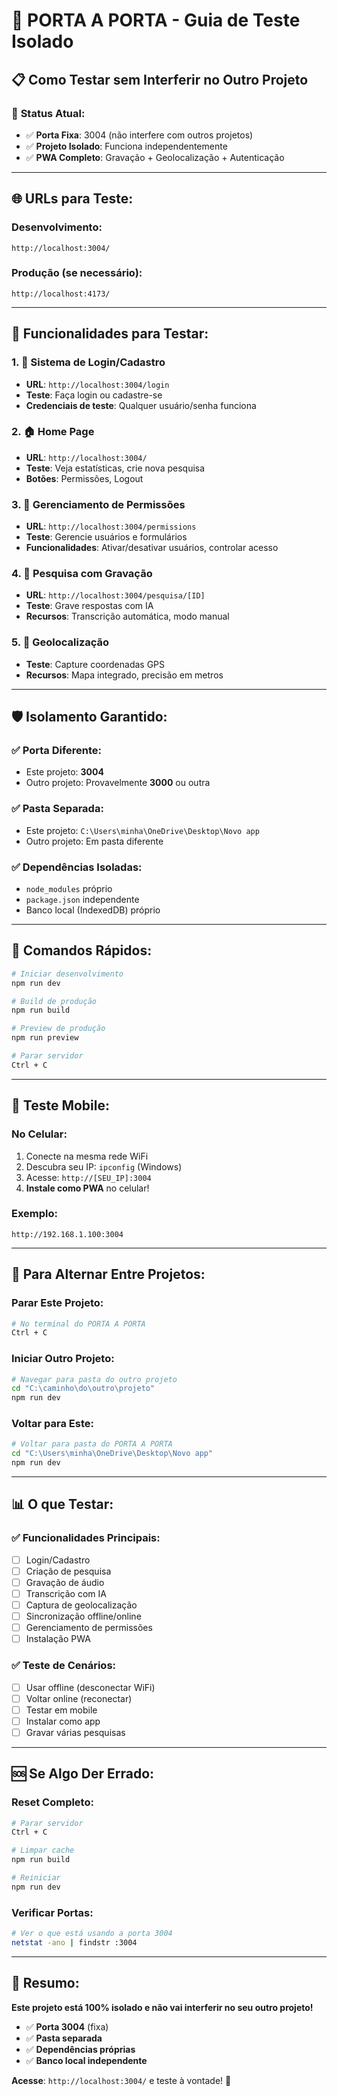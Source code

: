 # 🚀 PORTA A PORTA - Guia de Teste Isolado

## 📋 Como Testar sem Interferir no Outro Projeto

### 🎯 **Status Atual:**
- ✅ **Porta Fixa**: 3004 (não interfere com outros projetos)
- ✅ **Projeto Isolado**: Funciona independentemente
- ✅ **PWA Completo**: Gravação + Geolocalização + Autenticação

---

## 🌐 **URLs para Teste:**

### **Desenvolvimento:**
```
http://localhost:3004/
```

### **Produção (se necessário):**
```
http://localhost:4173/
```

---

## 🔧 **Funcionalidades para Testar:**

### 1. **🔐 Sistema de Login/Cadastro**
- **URL**: `http://localhost:3004/login`
- **Teste**: Faça login ou cadastre-se
- **Credenciais de teste**: Qualquer usuário/senha funciona

### 2. **🏠 Home Page**
- **URL**: `http://localhost:3004/`
- **Teste**: Veja estatísticas, crie nova pesquisa
- **Botões**: Permissões, Logout

### 3. **👥 Gerenciamento de Permissões**
- **URL**: `http://localhost:3004/permissions`
- **Teste**: Gerencie usuários e formulários
- **Funcionalidades**: Ativar/desativar usuários, controlar acesso

### 4. **🎤 Pesquisa com Gravação**
- **URL**: `http://localhost:3004/pesquisa/[ID]`
- **Teste**: Grave respostas com IA
- **Recursos**: Transcrição automática, modo manual

### 5. **📍 Geolocalização**
- **Teste**: Capture coordenadas GPS
- **Recursos**: Mapa integrado, precisão em metros

---

## 🛡️ **Isolamento Garantido:**

### ✅ **Porta Diferente:**
- Este projeto: **3004**
- Outro projeto: Provavelmente **3000** ou outra

### ✅ **Pasta Separada:**
- Este projeto: `C:\Users\minha\OneDrive\Desktop\Novo app`
- Outro projeto: Em pasta diferente

### ✅ **Dependências Isoladas:**
- `node_modules` próprio
- `package.json` independente
- Banco local (IndexedDB) próprio

---

## 🚀 **Comandos Rápidos:**

```bash
# Iniciar desenvolvimento
npm run dev

# Build de produção
npm run build

# Preview de produção
npm run preview

# Parar servidor
Ctrl + C
```

---

## 📱 **Teste Mobile:**

### **No Celular:**
1. Conecte na mesma rede WiFi
2. Descubra seu IP: `ipconfig` (Windows)
3. Acesse: `http://[SEU_IP]:3004`
4. **Instale como PWA** no celular!

### **Exemplo:**
```
http://192.168.1.100:3004
```

---

## 🔄 **Para Alternar Entre Projetos:**

### **Parar Este Projeto:**
```bash
# No terminal do PORTA A PORTA
Ctrl + C
```

### **Iniciar Outro Projeto:**
```bash
# Navegar para pasta do outro projeto
cd "C:\caminho\do\outro\projeto"
npm run dev
```

### **Voltar para Este:**
```bash
# Voltar para pasta do PORTA A PORTA
cd "C:\Users\minha\OneDrive\Desktop\Novo app"
npm run dev
```

---

## 📊 **O que Testar:**

### ✅ **Funcionalidades Principais:**
- [ ] Login/Cadastro
- [ ] Criação de pesquisa
- [ ] Gravação de áudio
- [ ] Transcrição com IA
- [ ] Captura de geolocalização
- [ ] Sincronização offline/online
- [ ] Gerenciamento de permissões
- [ ] Instalação PWA

### ✅ **Teste de Cenários:**
- [ ] Usar offline (desconectar WiFi)
- [ ] Voltar online (reconectar)
- [ ] Testar em mobile
- [ ] Instalar como app
- [ ] Gravar várias pesquisas

---

## 🆘 **Se Algo Der Errado:**

### **Reset Completo:**
```bash
# Parar servidor
Ctrl + C

# Limpar cache
npm run build

# Reiniciar
npm run dev
```

### **Verificar Portas:**
```bash
# Ver o que está usando a porta 3004
netstat -ano | findstr :3004
```

---

## 🎉 **Resumo:**

**Este projeto está 100% isolado e não vai interferir no seu outro projeto!**

- ✅ **Porta 3004** (fixa)
- ✅ **Pasta separada**
- ✅ **Dependências próprias**
- ✅ **Banco local independente**

**Acesse**: `http://localhost:3004/` e teste à vontade! 🚀


